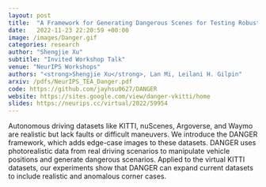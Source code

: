 ```yaml
---
layout: post
title:  "A Framework for Generating Dangerous Scenes for Testing Robustness"
date:   2022-11-23 22:20:59 +00:00
image: /images/Danger.gif
categories: research
author: "Shengjie Xu"
subtitle: "Invited Workshop Talk"
venue: "NeurIPS Workshops"
authors: "<strong>Shengjie Xu</strong>, Lan Mi, Leilani H. Gilpin"
arxiv: /pdfs/NeurIPS_TEA_Danger.pdf
code: https://github.com/jayhsu0627/DANGER
website: https://sites.google.com/view/danger-vkitti/home
slides: https://neurips.cc/virtual/2022/59954
---
```

Autonomous driving datasets like KITTI, nuScenes, Argoverse, and Waymo are realistic but lack faults or difficult maneuvers. We introduce the DANGER framework, which adds edge-case images to these datasets. DANGER uses photorealistic data from real driving scenarios to manipulate vehicle positions and generate dangerous scenarios. Applied to the virtual KITTI datasets, our experiments show that DANGER can expand current datasets to include realistic and anomalous corner cases.
